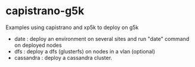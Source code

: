 capistrano-g5k
==============

Examples using capistrano and xp5k to deploy on g5k

* date : deploy an environment on several sites and run "date" command on deployed nodes
* dfs : deploy a dfs (glusterfs) on nodes in a vlan (optional)
* cassandra : deploy a cassandra cluster.
